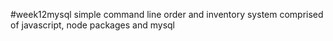 #week12mysql
simple command line order and inventory system comprised of javascript, node packages and mysql
##